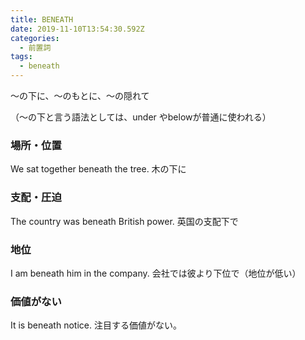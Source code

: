 ```yaml
---
title: BENEATH
date: 2019-11-10T13:54:30.592Z
categories:
  - 前置詞
tags:
  - beneath
---
```

～の下に、～のもとに、～の隠れて
 
（～の下と言う語法としては、under やbelowが普通に使われる）
 


### 場所・位置
 

We sat together beneath the tree.  木の下に
 

### 支配・圧迫
 

The country was beneath British power.  英国の支配下で
 

### 地位
 

I am beneath him in the company. 会社では彼より下位で（地位が低い）
 

### 価値がない
 

It is beneath notice.  注目する価値がない。
 
